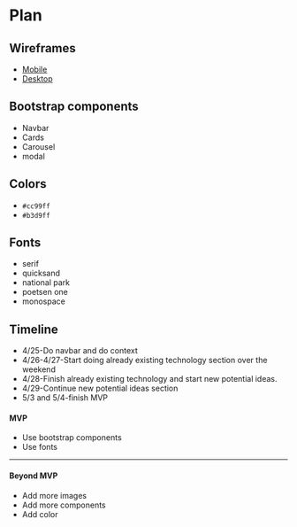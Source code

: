# Plan

## Wireframes
* [Mobile](https://wireframe.cc/BcqdGw)
* [Desktop](https://wireframe.cc/d3JJPu)

## Bootstrap components
* Navbar
* Cards
* Carousel
* modal
## Colors
* `#cc99ff`
* `#b3d9ff`

## Fonts
* serif
* quicksand
* national park
* poetsen one
* monospace

## Timeline
* 4/25-Do navbar and do context
* 4/26-4/27-Start doing already existing technology section over the weekend
* 4/28-Finish already existing technology and start new potential ideas.
* 4/29-Continue new potential ideas section
* 5/3 and 5/4-finish MVP

#### MVP

* Use bootstrap components
* Use fonts

---

#### Beyond MVP

* Add more images
* Add more components
* Add color








<!-- DO NOT USE THIS YET

| Name | Glows | Grows |
| -------- | ------- | ------- |
|   |   |
|   |   |
|   |   |
|   |   |
|   |   |
|   |   |

-->
